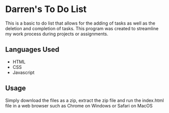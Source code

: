 # Darren's To Do List

This is a basic to do list that allows for the adding of tasks as well as the deletion and completion of tasks. This program was created to streamline my work process during projects or assignments.

## Languages Used

- HTML
- CSS
- Javascript

## Usage

Simply download the files as a zip, extract the zip file and run the index.html file in a web browser such as Chrome on Windows or Safari on MacOS
